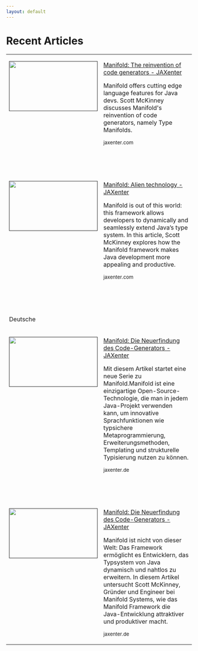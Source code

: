 ```yaml
---
layout: default
---
```


# Recent Articles

<table border=0 cellspacing=4 cellpadding=0 width=800>
 <tr>
  <td valign=top>
  <p><a href=""><span><img border=0 width=240 height=135 src="https://jaxenter.com/wp-content/uploads/2018/10/shutterstock_739795408-350x197.jpg"></span></a></p>
  </td>
  <td align=top>
  <p><span><a href="https://jaxenter.com/manifold-code-generators-150738.html"
  target="_blank">Manifold: The reinvention of code generators - JAXenter</a></span></p>
  <p ><span>Manifold offers cutting edge language features for Java devs. 
            Scott McKinney discusses Manifold's reinvention of code generators, 
			namely Type Manifolds.</span></p>
  <p><span><small>jaxenter.com</small></span></p>
  </td>
 </tr>
 
 <tr><td><p>&nbsp;</p></td><td ><p>&nbsp;</p></td><tr>
 
 <tr>
  <td valign=top>
  <p><a href=""><span><img border=0 width=240 height=135 src="https://jaxenter.com/wp-content/uploads/2018/03/shutterstock_164685149-350x233.jpg"></span></a></p>
  </td>
  <td align=top>
  <p><span><a href="https://jaxenter.com/manifold-alien-technology-142755.html"
  target="_blank">Manifold: Alien technology - JAXenter</a></span></p>
  <p ><span>Manifold is out of this world: this framework allows developers to dynamically and seamlessly 
            extend Java’s type system. In this article, Scott McKinney explores how the Manifold framework 
			makes Java development more appealing and productive.</span></p>
  <p><span><small>jaxenter.com</small></span></p>
  </td>
 </tr>
 
 <tr><td><p>&nbsp;</p></td><td ><p>&nbsp;</p></td><tr>
 <tr><td><p>Deutsche</p></td><td ><p>&nbsp;</p></td><tr>
  
 <tr>
  <td valign=top>
  <p><a href=""><span><img border=0 width=240 height=135 src="https://jaxenter.de/wp-content/uploads/2018/10/manifold-java-code-generator.jpg"></span></a></p>
  </td>
  <td valign=top>
  <p><span><a href="https://jaxenter.de/manifold-code-generator-java-metadata-74906"
  target="_blank">Manifold: Die Neuerfindung des Code-Generators - JAXenter</a></span></p>
  <p ><span>Mit diesem Artikel startet eine neue Serie zu Manifold.Manifold ist eine einzigartige Open-Source-Technologie, 
            die man in jedem Java-Projekt verwenden kann, um innovative Sprachfunktionen wie typsichere Metaprogrammierung, 
			Erweiterungsmethoden, Templating und strukturelle Typisierung nutzen zu können.</span></p>
  <p><span><small>jaxenter.de</small></span></p>
  </td>
 </tr>
 
  <tr><td><p>&nbsp;</p></td><td ><p>&nbsp;</p></td><tr>
 
 <tr>
  <td valign=top>
  <p><a href=""><span><img border=0 width=240 height=135 src="https://jaxenter.de/wp-content/uploads/2018/04/shutterstock_546213388-768x581.jpg"></span></a></p>
  </td>
  <td valign=top>
  <p><span><a href="https://jaxenter.de/manifold-typsystem-dynamisch-erweitern-69685"
  target="_blank">Manifold: Die Neuerfindung des Code-Generators - JAXenter</a></span></p>
  <p ><span>Manifold ist nicht von dieser Welt: Das Framework ermöglicht es Entwicklern, 
            das Typsystem von Java dynamisch und nahtlos zu erweitern. In diesem Artikel 
			untersucht Scott McKinney, Gründer und Engineer bei Manifold Systems, wie das 
			Manifold Framework die Java-Entwicklung attraktiver und produktiver macht.</span></p>
  <p><span><small>jaxenter.de</small></span></p>
  </td>
 </tr>
 
</table>